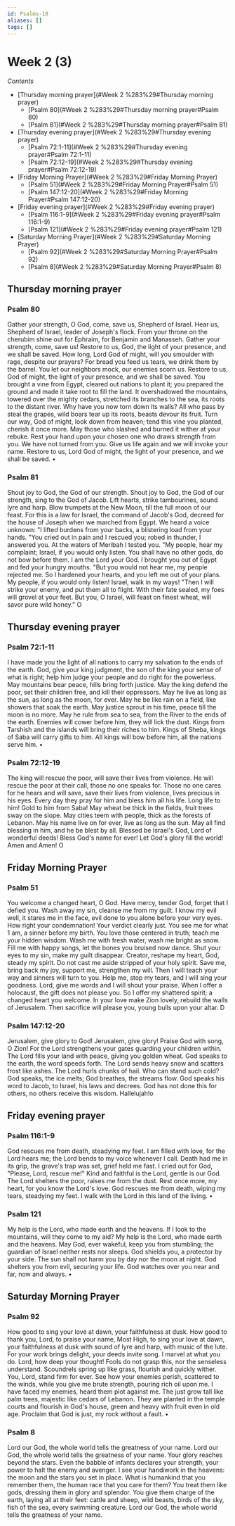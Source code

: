 ```yaml
---
id: Psalms-10
aliases: []
tags: []
---
```


# Week 2 (3)
*Contents*
* [Thursday morning prayer](#Week 2 %283%29#Thursday morning prayer)
  * [Psalm 80](#Week 2 %283%29#Thursday morning prayer#Psalm 80)
  * [Psalm 81](#Week 2 %283%29#Thursday morning prayer#Psalm 81)
* [Thursday evening prayer](#Week 2 %283%29#Thursday evening prayer)
  * [Psalm 72:1-11](#Week 2 %283%29#Thursday evening prayer#Psalm 72:1-11)
  * [Psalm 72:12-19](#Week 2 %283%29#Thursday evening prayer#Psalm 72:12-19)
* [Friday Morning Prayer](#Week 2 %283%29#Friday Morning Prayer)
  * [Psalm 51](#Week 2 %283%29#Friday Morning Prayer#Psalm 51)
  * [Psalm 147:12-20](#Week 2 %283%29#Friday Morning Prayer#Psalm 147:12-20)
* [Friday evening prayer](#Week 2 %283%29#Friday evening prayer)
  * [Psalm 116:1-9](#Week 2 %283%29#Friday evening prayer#Psalm 116:1-9)
  * [Psalm 121](#Week 2 %283%29#Friday evening prayer#Psalm 121)
* [Saturday Morning Prayer](#Week 2 %283%29#Saturday Morning Prayer)
  * [Psalm 92](#Week 2 %283%29#Saturday Morning Prayer#Psalm 92)
  * [Psalm 8](#Week 2 %283%29#Saturday Morning Prayer#Psalm 8)

## Thursday morning prayer

### Psalm 80

Gather your strength, O God, come, save us, Shepherd of Israel.
Hear us, Shepherd of Israel, leader of Joseph's flock.
From your throne on the cherubim shine out for Ephraim, for Benjamin and Manasseh.
Gather your strength, come, save us!
Restore to us, God, the light of your presence, and we shall be saved.
How long, Lord God of might, will you smoulder with rage, despite our prayers?
For bread you feed us tears, we drink them by the barrel.
You let our neighbors mock, our enemies scorn us.
Restore to us, God of might, the light of your presence, and we shall be saved.
You brought a vine from Egypt, cleared out nations to plant it; you prepared the ground and made it take root to fill the land.
It overshadowed the mountains, towered over the mighty cedars, stretched its branches to the sea, its roots to the distant river.
Why have you now torn down its walls?
All who pass by steal the grapes, wild boars tear up its roots, beasts devour its fruit.
Turn our way, God of might, look down from heaven; tend this vine you planted, cherish it once more.
May those who slashed and burned it wither at your rebuke.
Rest your hand upon your chosen one who draws strength from you.
We have not turned from you.
Give us life again
and we will invoke your name.
Restore to us, Lord God of might, the light of your presence, and we shall be saved. •

### Psalm 81

Shout joy to God, the God of our strength.
Shout joy to God, the God of our strength, sing to the God of Jacob.
Lift hearts, strike tambourines, sound lyre and harp.
Blow trumpets at the New Moon, till the full moon of our feast.
For this is a law for Israel, the command of Jacob's God, decreed for the house of Joseph when we marched from Egypt.
We heard a voice unknown:
"I lifted burdens from your backs, a blistering load from your hands.
"You cried out in pain and I rescued you; robed in thunder, I answered you.
At the waters of Meribah
I tested you.
"My people, hear my complaint;
Israel, if you would only listen.
You shall have no other gods, do not bow before them.
I am the Lord your God.
I brought you out of Egypt and fed your hungry mouths.
"But you would not hear me, my people rejected me.
So I hardened your hearts, and you left me out of your plans.
My people, if you would only listen!
Israel, walk in my ways!
"Then I will strike your enemy, and put them all to flight.
With their fate sealed,
my foes will grovel at your feet.
But you, O Israel, will feast on finest wheat, will savor pure wild honey." O

## Thursday evening prayer

### Psalm 72:1-11

I have made you the light of all nations to carry my salvation to the ends of the earth.
God, give your king judgment, the son of the king your sense of what is right; help him judge your people and do right for the powerless.
May mountains bear peace, hills bring forth justice.
May the king defend the poor, set their children free, and kill their oppressors.
May he live as long as the sun, as long as the moon, for ever.
May he be like rain on a field, like showers that soak the earth.
May justice sprout in his time, peace till the moon is no more.
May he rule from sea to sea,
from the River to the ends of the earth.
Enemies will cower before him, they will lick the dust.
Kings from Tarshish and the islands will bring their riches to him.
Kings of Sheba, kings of Saba will carry gifts to him.
All kings will bow before him, all the nations serve him. •

### Psalm 72:12-19

The king will rescue the poor, will save their lives from violence.
He will rescue the poor at their call, those no one speaks for.
Those no one cares for he hears and will save, save their lives from violence, lives precious in his eyes.
Every day they pray for him and bless him all his life.
Long life to him!
Gold to him from Saba!
May wheat be thick in the fields, fruit trees sway on the slope.
May cities teem with people, thick as the forests of Lebanon.
May his name live on for ever, live as long as the sun.
May all find blessing in him, and he be blest by all.
Blessed be Israel's God, Lord of wonderful deeds!
Bless God's name for ever!
Let God's glory fill the world!
Amen and Amen! O

## Friday Morning Prayer

### Psalm 51

You welcome a changed heart, O God.
Have mercy, tender God, forget that I defied you.
Wash away my sin, cleanse me from my guilt.
I know my evil well, it stares me in the face, evil done to you alone before your very eyes.
How right your condemnation!
Your verdict clearly just.
You see me for what 1 am, a sinner before my birth.
You love those centered in truth; teach me your hidden wisdom.
Wash me with fresh water, wash me bright as snow.
Fill me with happy songs,
let the bones you bruised now dance.
Shut your eyes to my sin, make my guilt disappear.
Creator, reshape my heart,
God, steady my spirit.
Do not cast me aside stripped of your holy spirit.
Save me, bring back my joy, support me, strengthen my will.
Then I will teach your way and sinners will turn to you.
Help me, stop my tears, and I will sing your goodness.
Lord, give me words
and I will shout your praise.
When I offer a holocaust, the gift does not please you.
So I offer my shattered spirit; a changed heart you welcome.
In your love make Zion lovely, rebuild the walls of Jerusalem.
Then sacrifice will please you, young bulls upon your altar. D

### Psalm 147:12-20

Jerusalem, give glory to God!
Jerusalem, give glory!
Praise God with song, O Zion!
For the Lord strengthens your gates guarding your children within.
The Lord fills your land with peace, giving you golden wheat.
God speaks to the earth, the word speeds forth.
The Lord sends heavy snow and scatters frost like ashes.
The Lord hurls chunks of hail.
Who can stand such cold?
God speaks, the ice melts;
God breathes, the streams flow.
God speaks his word to Jacob, to Israel, his laws and decrees.
God has not done this for others, no others receive this wisdom.
Hallelujah!o

## Friday evening prayer

### Psalm 116:1-9

God rescues me from death, steadying my feet.
I am filled with love, for the Lord hears me; the Lord bends to my voice whenever I call.
Death had me in its grip, the grave's trap was set, grief held me fast.
I cried out for God,
"Please, Lord, rescue me!"
Kind and faithful is the Lord, gentle is our God.
The Lord shelters the poor, raises me from the dust.
Rest once more, my heart, for you know the Lord's love.
God rescues me from death, wiping my tears, steadying my feet.
I walk with the Lord in this land of the living. •

### Psalm 121

My help is the Lord, who made earth and the heavens.
If I look to the mountains, will they come to my aid?
My help is the Lord, who made earth and the heavens.
May God, ever wakeful, keep you from stumbling; the guardian of Israel neither rests nor sleeps.
God shields you,
a protector by your side.
The sun shall not harm you by day nor the moon at night.
God shelters you from evil, securing your life.
God watches over you near and far, now and always. •

## Saturday Morning Prayer

### Psalm 92

How good to sing your love at dawn, your faithfulness at dusk.
How good to thank you, Lord, to praise your name, Most High, to sing your love at dawn, your faithfulness at dusk with sound of lyre and harp, with music of the lute.
For your work brings delight, your deeds invite song.
I marvel at what you do.
Lord, how deep your thought!
Fools do not grasp this, nor the senseless understand.
Scoundrels spring up like grass, flourish and quickly wither.
You, Lord, stand firm for ever.
See how your enemies perish, scattered to the winds,
while you give me brute strength, pouring rich oil upon me.
I have faced my enemies, heard them plot against me.
The just grow tall like palm trees, majestic like cedars of Lebanon.
They are planted in the temple courts and flourish in God's house, green and heavy with fruit even in old age.
Proclaim that God is just, my rock without a fault. •

### Psalm 8

Lord our God, the whole world tells the greatness of your name.
Lord our God, the whole world tells the greatness of your name.
Your glory reaches beyond the stars.
Even the babble of infants declares your strength, your power to halt the enemy and avenger.
I see your handiwork in the heavens:
the moon and the stars you set in place.
What is humankind that you remember them, the human race
that you care for them?
You treat them like gods, dressing them in glory and splendor.
You give them charge of the earth, laying all at their feet:
cattle and sheep, wild beasts,
birds of the sky, fish of the sea,
every swimming creature.
Lord our God, the whole world tells the greatness of your name.

